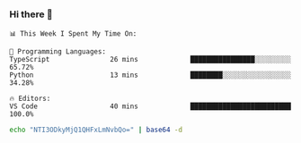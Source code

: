 ### Hi there 👋

<!--START_SECTION:waka-->
```text
📊 This Week I Spent My Time On: 

💬 Programming Languages: 
TypeScript               26 mins             ████████████████░░░░░░░░░   65.72% 
Python                   13 mins             ████████░░░░░░░░░░░░░░░░░   34.28%

🔥 Editors: 
VS Code                  40 mins             █████████████████████████   100.0%
```


<!--END_SECTION:waka-->

```bash
echo "NTI3ODkyMjQ1QHFxLmNvbQo=" | base64 -d
```
